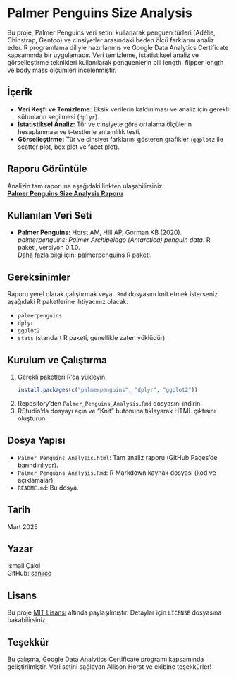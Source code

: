 # Palmer Penguins Size Analysis

Bu proje, Palmer Penguins veri setini kullanarak penguen türleri (Adélie, Chinstrap, Gentoo) ve cinsiyetler arasındaki beden ölçü farklarını analiz eder. R programlama diliyle hazırlanmış ve Google Data Analytics Certificate kapsamında bir uygulamadır. Veri temizleme, istatistiksel analiz ve görselleştirme teknikleri kullanılarak penguenlerin bill length, flipper length ve body mass ölçümleri incelenmiştir.

## İçerik
- **Veri Keşfi ve Temizleme:** Eksik verilerin kaldırılması ve analiz için gerekli sütunların seçilmesi (`dplyr`).
- **İstatistiksel Analiz:** Tür ve cinsiyete göre ortalama ölçülerin hesaplanması ve t-testlerle anlamlılık testi.
- **Görselleştirme:** Tür ve cinsiyet farklarını gösteren grafikler (`ggplot2` ile scatter plot, box plot ve facet plot).

## Raporu Görüntüle
Analizin tam raporuna aşağıdaki linkten ulaşabilirsiniz:  
[**Palmer Penguins Size Analysis Raporu**](https://sanjico.github.io/Palmer-Penguins-Analysis/)

## Kullanılan Veri Seti
- **Palmer Penguins:** Horst AM, Hill AP, Gorman KB (2020). *palmerpenguins: Palmer Archipelago (Antarctica) penguin data*. R paketi, versiyon 0.1.0.  
  Daha fazla bilgi için: [palmerpenguins R paketi](https://allisonhorst.github.io/palmerpenguins/).

## Gereksinimler
Raporu yerel olarak çalıştırmak veya `.Rmd` dosyasını knit etmek isterseniz aşağıdaki R paketlerine ihtiyacınız olacak:
- `palmerpenguins`
- `dplyr`
- `ggplot2`
- `stats` (standart R paketi, genellikle zaten yüklüdür)

## Kurulum ve Çalıştırma
1. Gerekli paketleri R’da yükleyin:
   ```R
   install.packages(c("palmerpenguins", "dplyr", "ggplot2"))
   ```
2. Repository’den `Palmer_Penguins_Analysis.Rmd` dosyasını indirin.
3. RStudio’da dosyayı açın ve “Knit” butonuna tıklayarak HTML çıktısını oluşturun.

## Dosya Yapısı
- `Palmer_Penguins_Analysis.html`: Tam analiz raporu (GitHub Pages’de barındırılıyor).
- `Palmer_Penguins_Analysis.Rmd`: R Markdown kaynak dosyası (kod ve açıklamalar).
- `README.md`: Bu dosya.

## Tarih
Mart 2025

## Yazar
İsmail Çakıl  
GitHub: [sanjico](https://github.com/sanjico)

## Lisans
Bu proje [MIT Lisansı](LICENSE) altında paylaşılmıştır. Detaylar için `LICENSE` dosyasına bakabilirsiniz.

## Teşekkür
Bu çalışma, Google Data Analytics Certificate programı kapsamında geliştirilmiştir. Veri setini sağlayan Allison Horst ve ekibine teşekkürler!
